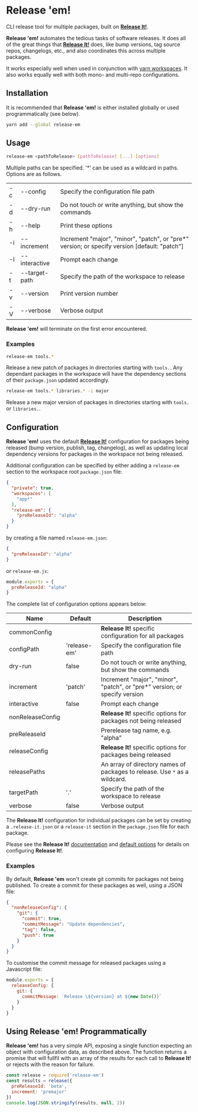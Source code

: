 # Release 'em!

CLI release tool for multiple packages, built on [**Release It!**](https://github.com/release-it/release-it).

**Release 'em!** automates the tedious tasks of software releases. It does all 
of the great things that [**Release It!**](https://github.com/release-it/release-it) 
does, like bump versions, tag source repos, changelogs, etc., and also 
coordinates this across multiple packages. 

It works especially well when used in conjunction with 
[yarn workspaces](https://yarnpkg.com/lang/en/docs/workspaces/).
It also works equally well with both mono- and multi-repo configurations.

## Installation

It is recommended that **Release 'em!** is either installed globally or used
programmatically (see below).

```bash
yarn add --global release-em
```

## Usage

```bash
release-em <pathToRelease> [pathToRelease] [...] [options]
```

Multiple paths can be specified. '*' can be used as a wildcard in paths. Options are as follows.

||||
-|-|-
-c|--config|Specify the configuration file path
-d|--dry-run|Do not touch or write anything, but show the commands
-h|--help|Print these options
-i|--increment|Increment "major", "minor", "patch", or "pre*" version; or specify version [default: "patch"]
-I|--interactive|Prompt each change
-t|--target-path|Specify the path of the workspace to release
-v|--version|Print version number
-V|--verbose|Verbose output

**Release 'em!** will terminate on the first error encountered.

### Examples

```bash
release-em tools.*
```

Release a new patch of packages in directories starting with `tools.`. 
Any dependant packages in the workspace will have the dependency
sections of their `package.json` updated accordingly.

```bash
release-em tools.* libraries.* -i major
```

Release a new major version of packages in directories starting with `tools.` 
or `libraries.`.

## Configuration

**Release 'em!** uses the default [**Release It!**](https://github.com/release-it/release-it)
configuration for packages being released (bump version, publish, tag, changelog), 
as well as updating local dependency versions for packages in the workspace not 
being released.

Additional configuration can be specified by either adding a `release-em` 
section to the workspace root `package.json` file: 

```JSON
{
  "private": true,
  "workspaces": [
    "app*"
  ],
  "release-em": {
    "preReleaseId": "alpha"
  }
}
```

by creating a file named `release-em.json`:

```JSON
{
  "preReleaseId": "alpha"
}
```

or `release-em.js`:

```Javascript
module.exports = {
  preReleaseId: "alpha"
}
```

The complete list of configuration options appears below:

Name|Default|Description
-|-|-
commonConfig||**Release It!** specific configuration for all packages
configPath|'release-em'|Specify the configuration file path
dry-run|false|Do not touch or write anything, but show the commands
increment|'patch'|Increment "major", "minor", "patch", or "pre*" version; or specify version
interactive|false|Prompt each change
nonReleaseConfig||**Release It!** specific options for packages not being released
preReleaseId||Prerelease tag name, e.g. "alpha"
releaseConfig||**Release It!** specific options for packages being released
releasePaths||An array of directory names of packages to release. Use `*` as a wildcard.
targetPath|'.'|Specify the path of the workspace to release
verbose|false|Verbose output

The **Release It!** configuration for individual packages can be set by 
creating a `.release-it.json` or a `release-it` section in the
`package.json` file for each package. 

Please see the **Release It!** [documentation](https://github.com/release-it/release-it#configuration) and 
[default options](https://github.com/release-it/release-it/blob/master/conf/release-it.json)
for details on configuring **Release It!**.

### Examples

By default, **Release 'em** won't create git commits for packages not being
published. To create a commit for these packages as well, using a JSON file:

```JSON
{
  "nonReleaseConfig": {
    "git": {
      "commit": true,
      "commitMessage": "Update dependencies",
      "tag": false,
      "push": true    
    }
  }
}
```

To customise the commit message for released packages using a Javascript file:

```Javascript
module.exports = {
  releaseConfig: {
    git: {
      commitMessage: `Release \${version} at ${new Date()}`
    }
  }
}
```

## Using **Release 'em!** Programmatically

**Release 'em!** has a very simple API, exposing a single function expecting
an object with configuration data, as described above. The function returns a
promise that will fullfil with an array of the results for each call to
**Release It!** or rejects with the reason for failure.

```Javascript
const release = require('release-em')
const results = release({
  preReleaseId: 'beta',
  increment: 'premajor'
})
console.log(JSON.stringify(results, null, 2))
```